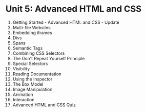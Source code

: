 # Unit 5: Advanced HTML and CSS
1. Getting Started - Advanced HTML and CSS - Update
2. Multi-file Websites
3. Embedding iframes
4. Divs
5. Spans
6. Semantic Tags
7. Combining CSS Selectors
8. The Don't Repeat Yourself Principle
9. Special Selectors
10. Visibility
11. Reading Documentation
12. Using the Inspector
13. The Box Model
14. Image Manipulation
15. Animation
16. Interaction
17. Advanced HTML and CSS Quiz
